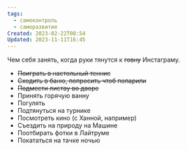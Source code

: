 ```yaml
---
tags:
  - самоконтроль
  - саморазвитие
Created: 2023-02-22T08:54
Updated: 2023-11-11T16:45
---
```

Чем себя занять, когда руки тянутся к ~~говну~~ Инстаграму.
- ~~Поиграть в настольный теннис~~
- ~~Сходить в баню, попросить чтоб попарили~~
- ~~Подмести листву во дворе~~
- Принять горячую ванну
- Погулять
- Подтянуться на турнике
- Посмотреть кино (с Ханной, например)
- Съездить на природу на Машине
- Поотбирать фотки в Лайтруме
- Покататься на тачке ночью